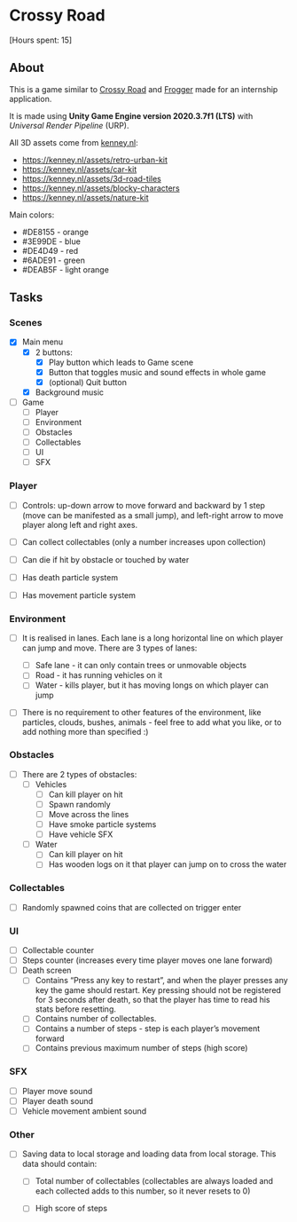 # Crossy Road
[Hours spent: 15]

## About
This is a game similar to [Crossy Road](https://play.google.com/store/apps/details?id=com.yodo1.crossyroad&hl=en&gl=US) and [Frogger](https://en.wikipedia.org/wiki/Frogger) made for an internship application.

It is made using **Unity Game Engine version 2020.3.7f1 (LTS)** with *Universal Render Pipeline* (URP).

All 3D assets come from [kenney.nl](https://kenney.nl/):
- https://kenney.nl/assets/retro-urban-kit
- https://kenney.nl/assets/car-kit
- https://kenney.nl/assets/3d-road-tiles
- https://kenney.nl/assets/blocky-characters
- https://kenney.nl/assets/nature-kit

Main colors:
- #DE8155 - orange
- #3E99DE - blue 
- #DE4D49 - red
- #6ADE91 - green
- #DEAB5F - light orange


## Tasks

### Scenes
- [X] Main menu 
  - [X] 2 buttons:
    - [X] Play button which leads to Game scene
    - [X] Button that toggles music and sound effects in whole game
    - [x] (optional) Quit button
  - [X] Background music
- [ ] Game
  - [ ] Player
  - [ ] Environment
  - [ ] Obstacles
  - [ ] Collectables
  - [ ] UI
  - [ ] SFX

### Player
- [ ] Controls: up-down arrow to move forward and backward by 1 step (move can be manifested as a small jump), and left-right arrow to move player along left and right axes.
- [ ] Can collect collectables (only a number increases upon collection)
- [ ] Can die if hit by obstacle or touched by water
- [ ] Has death particle system
- [ ] Has movement particle system


### Environment
- [ ] It is realised in lanes. Each lane is a long horizontal line on which player can jump and move. There are 3 types of lanes: 
  - [ ] Safe lane - it can only contain trees or unmovable objects
  - [ ] Road - it has running vehicles on it
  - [ ] Water - kills player, but it has moving longs on which player can jump
- [ ] There is no requirement to other features of the environment, like particles, clouds, bushes, animals - feel free to add what you like, or to add nothing more than specified :)


### Obstacles
- [ ] There are 2 types of obstacles:
  - [ ] Vehicles 
    - [ ] Can kill player on hit
    - [ ] Spawn randomly
    - [ ] Move across the lines
    - [ ] Have smoke particle systems
    - [ ] Have vehicle SFX
  - [ ] Water 
    - [ ] Can kill player on hit
    - [ ] Has wooden logs on it that player can jump on to cross the water

### Collectables
- [ ] Randomly spawned coins that are collected on trigger enter

### UI
- [ ] Collectable counter 
- [ ] Steps counter (increases every time player moves one lane forward) 
- [ ] Death screen
  - [ ] Contains “Press any key to restart”, and when the player presses any key the game should restart. Key pressing should not be registered for 3 seconds after death, so that the player has time to read his stats before resetting.
  - [ ] Contains number of collectables.
  - [ ] Contains a number of steps - step is each player’s movement forward
  - [ ] Contains previous maximum number of steps (high score)

### SFX
- [ ] Player move sound
- [ ] Player death sound 
- [ ] Vehicle movement ambient sound

### Other
- [ ] Saving data to local storage and loading data from local storage. This data should contain: 
  - [ ] Total number of collectables (collectables are always loaded and each collected adds to this number, so it never resets to 0)
  - [ ] High score of steps

